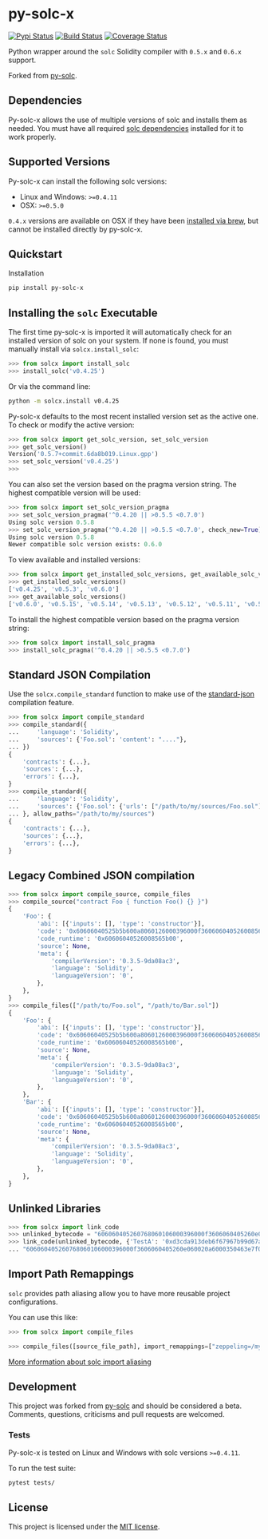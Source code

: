 # py-solc-x

[![Pypi Status](https://img.shields.io/pypi/v/py-solc-x.svg)](https://pypi.org/project/py-solc-x/) [![Build Status](https://img.shields.io/travis/com/iamdefinitelyahuman/py-solc-x.svg)](https://travis-ci.com/iamdefinitelyahuman/py-solc-x) [![Coverage Status](https://coveralls.io/repos/github/iamdefinitelyahuman/py-solc-x/badge.svg?branch=master)](https://coveralls.io/github/iamdefinitelyahuman/py-solc-x?branch=master)

Python wrapper around the `solc` Solidity compiler with `0.5.x` and `0.6.x` support.

Forked from [py-solc](https://github.com/ethereum/py-solc).

## Dependencies

Py-solc-x allows the use of multiple versions of solc and installs them as needed. You must have all required [solc dependencies](https://solidity.readthedocs.io/en/latest/installing-solidity.html#building-from-source) installed for it to work properly.

## Supported Versions

Py-solc-x can install the following solc versions:

* Linux and Windows: `>=0.4.11`
* OSX: `>=0.5.0`

`0.4.x` versions are available on OSX if they have been [installed via brew](https://github.com/ethereum/homebrew-ethereum), but cannot be installed directly by py-solc-x.

## Quickstart

Installation

```sh
pip install py-solc-x
```

## Installing the `solc` Executable

The first time py-solc-x is imported it will automatically check for an installed version of solc on your system. If none is found, you must manually install via `solcx.install_solc`:

```python
>>> from solcx import install_solc
>>> install_solc('v0.4.25')
```

Or via the command line:

```bash
python -m solcx.install v0.4.25
```

Py-solc-x defaults to the most recent installed version set as the active one. To check or modify the active version:

```python
>>> from solcx import get_solc_version, set_solc_version
>>> get_solc_version()
Version('0.5.7+commit.6da8b019.Linux.gpp')
>>> set_solc_version('v0.4.25')
>>>
```

You can also set the version based on the pragma version string. The highest compatible version will be used:

```python
>>> from solcx import set_solc_version_pragma
>>> set_solc_version_pragma('^0.4.20 || >0.5.5 <0.7.0')
Using solc version 0.5.8
>>> set_solc_version_pragma('^0.4.20 || >0.5.5 <0.7.0', check_new=True)
Using solc version 0.5.8
Newer compatible solc version exists: 0.6.0
```

To view available and installed versions:

```python
>>> from solcx import get_installed_solc_versions, get_available_solc_versions
>>> get_installed_solc_versions()
['v0.4.25', 'v0.5.3', 'v0.6.0']
>>> get_available_solc_versions()
['v0.6.0', 'v0.5.15', 'v0.5.14', 'v0.5.13', 'v0.5.12', 'v0.5.11', 'v0.5.10', 'v0.5.9', 'v0.5.8', 'v0.5.7', 'v0.5.6', 'v0.5.5', 'v0.5.4', 'v0.5.3', 'v0.5.2', 'v0.5.1', 'v0.5.0', 'v0.4.25', 'v0.4.24', 'v0.4.23', 'v0.4.22', 'v0.4.21', 'v0.4.20', 'v0.4.19', 'v0.4.18', 'v0.4.17', 'v0.4.16', 'v0.4.15', 'v0.4.14', 'v0.4.13', 'v0.4.12', 'v0.4.11']
```

To install the highest compatible version based on the pragma version string:

```python
>>> from solcx import install_solc_pragma
>>> install_solc_pragma('^0.4.20 || >0.5.5 <0.7.0')
```

## Standard JSON Compilation

Use the `solcx.compile_standard` function to make use of the [standard-json](http://solidity.readthedocs.io/en/latest/using-the-compiler.html#compiler-input-and-output-json-description) compilation feature.

```python
>>> from solcx import compile_standard
>>> compile_standard({
...     'language': 'Solidity',
...     'sources': {'Foo.sol': 'content': "...."},
... })
{
    'contracts': {...},
    'sources': {...},
    'errors': {...},
}
>>> compile_standard({
...     'language': 'Solidity',
...     'sources': {'Foo.sol': {'urls': ["/path/to/my/sources/Foo.sol"]}},
... }, allow_paths="/path/to/my/sources")
{
    'contracts': {...},
    'sources': {...},
    'errors': {...},
}
```

## Legacy Combined JSON compilation

```python
>>> from solcx import compile_source, compile_files
>>> compile_source("contract Foo { function Foo() {} }")
{
    'Foo': {
        'abi': [{'inputs': [], 'type': 'constructor'}],
        'code': '0x60606040525b5b600a8060126000396000f360606040526008565b00',
        'code_runtime': '0x60606040526008565b00',
        'source': None,
        'meta': {
            'compilerVersion': '0.3.5-9da08ac3',
            'language': 'Solidity',
            'languageVersion': '0',
        },
    },
}
>>> compile_files(["/path/to/Foo.sol", "/path/to/Bar.sol"])
{
    'Foo': {
        'abi': [{'inputs': [], 'type': 'constructor'}],
        'code': '0x60606040525b5b600a8060126000396000f360606040526008565b00',
        'code_runtime': '0x60606040526008565b00',
        'source': None,
        'meta': {
            'compilerVersion': '0.3.5-9da08ac3',
            'language': 'Solidity',
            'languageVersion': '0',
        },
    },
    'Bar': {
        'abi': [{'inputs': [], 'type': 'constructor'}],
        'code': '0x60606040525b5b600a8060126000396000f360606040526008565b00',
        'code_runtime': '0x60606040526008565b00',
        'source': None,
        'meta': {
            'compilerVersion': '0.3.5-9da08ac3',
            'language': 'Solidity',
            'languageVersion': '0',
        },
    },
}
```

## Unlinked Libraries

```python
>>> from solcx import link_code
>>> unlinked_bytecode = "606060405260768060106000396000f3606060405260e060020a6000350463e7f09e058114601a575b005b60187f0c55699c00000000000000000000000000000000000000000000000000000000606090815273__TestA_________________________________90630c55699c906064906000906004818660325a03f41560025750505056"
>>> link_code(unlinked_bytecode, {'TestA': '0xd3cda913deb6f67967b99d67acdfa1712c293601'})
... "606060405260768060106000396000f3606060405260e060020a6000350463e7f09e058114601a575b005b60187f0c55699c00000000000000000000000000000000000000000000000000000000606090815273d3cda913deb6f67967b99d67acdfa1712c29360190630c55699c906064906000906004818660325a03f41560025750505056"
```

## Import Path Remappings

`solc` provides path aliasing allow you to have more reusable project configurations.

You can use this like:

```python
>>> from solcx import compile_files

>>> compile_files([source_file_path], import_remappings=["zeppeling=/my-zeppelin-checkout-folder"])
```

[More information about solc import aliasing](http://solidity.readthedocs.io/en/latest/layout-of-source-files.html#paths)

## Development

This project was forked from [py-solc](https://github.com/ethereum/py-solc) and should be considered a beta. Comments, questions, criticisms and pull requests are welcomed.

### Tests

Py-solc-x is tested on Linux and Windows with solc versions ``>=0.4.11``.

To run the test suite:

```bash
pytest tests/
```

## License

This project is licensed under the [MIT license](LICENSE).
